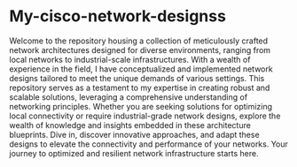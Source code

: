 # My-cisco-network-designss
Welcome to the repository housing a collection of meticulously crafted network architectures designed for diverse environments, ranging from local networks to industrial-scale infrastructures. With a wealth of experience in the field, I have conceptualized and implemented network designs tailored to meet the unique demands of various settings. This repository serves as a testament to my expertise in creating robust and scalable solutions, leveraging a comprehensive understanding of networking principles. Whether you are seeking solutions for optimizing local connectivity or require industrial-grade network designs, explore the wealth of knowledge and insights embedded in these architecture blueprints. Dive in, discover innovative approaches, and adapt these designs to elevate the connectivity and performance of your networks. Your journey to optimized and resilient network infrastructure starts here.
